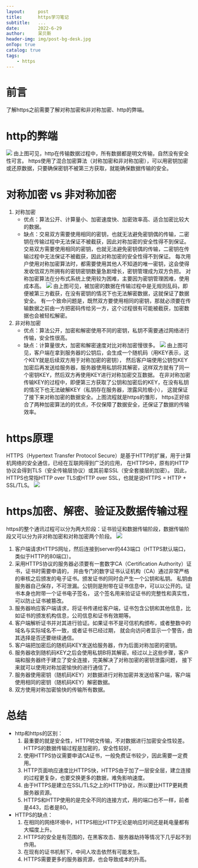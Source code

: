 ```yaml
---
layout:     post
title:      https学习笔记
subtitle:   ...
date:       2022-6-29
author:     呆贝斯
header-img: img/post-bg-desk.jpg
onTop: true
catalog: true
tags:
    - https
---
```

# 前言
了解https之前需要了解对称加密和非对称加密、http的弊端。

# http的弊端
![](/img/http_transfer.png)
由上图可见，http在传输数据过程中，所有数据都是明文传输，自然没有安全性可言。
https使用了混合加密算法（对称加密和非对称加密），可以用密钥加密或还原数据，只要确保密钥不被第三方获取，就能确保数据传输的安全。

# 对称加密 vs 非对称加密
1. 对称加密
    + 优点：算法公开、计算量小、加密速度快、加密效率高、适合加密比较大的数据。
    + 缺点：交易双方需要使用相同的密钥，也就无法避免密钥偶的传输，二密钥在传输过程中无法保证不被截获，因此对称加密的安全性得不到保证。
交易双方需要使用相同的密钥，也就无法避免密钥偶的传输，二密钥在传输过程中无法保证不被截获，因此对称加密的安全性得不到保证。
每次用户使用对称加密算法时，都需要使用其他人不知道的唯一密钥，这会使得发收信双方所拥有的密钥密钥数量急剧增长，密钥管理成为双方负担。
对称加密算法在分布式系统上使用较为困难，主要因为密钥管理困难，使用成本高。
![](/img/symmetric_encryption.png)
由上图可见，被加密的数据在传输过程中是无规则乱码，即便被第三方截获，在没有密钥的情况下也无法解密数据，这就保证了数据安全。
有一个致命问题是，既然双方要使用相同的密钥，那就必须要在传输数据之前由一方把密码传给另一方，这个过程很有可能被截获，加密数据也会被轻松解密。
2. 非对称加密
    + 优点：算法公开，加密和解密使用不同的密钥，私钥不需要通过网络进行传输，安全性很高。
    + 缺点：计算量很大，加密和解密速度对比对称加密慢很多。
![](/img/asymmetric_encryption.png)
由上图可见，客户端在拿到服务器的公钥后，会生成一个随机码（用KEY表示，这个KEY就是后续双方用于对称加密的密钥），
然后客户端使用公钥包KEY加密后再发送给服务器，服务器使用私钥将其解密，这样双方就有了同一个密钥KEY，然后双方再使用KEY进行对称加密交互数据。
在非对称加密传输KEY的过程中，即便第三方获取了公钥和加密后的KEY，在没有私钥的情况下也无法破解KEY（私钥存在服务器，泄露风险极小），
这就保证了接下来对称加密的数据安全。上图流程就是https的雏形，
https正好综合了两种加密算法的的优点，不仅保障了数据安全，还保证了数据的传输效率。

# https原理
HTTPS（Hypertext Transfer Protocol Secure）是基于HTTP的扩展，用于计算机网络的安全通信，已经在互联网得到广泛的应用，
在HTTPS中，原有的HTTP协议会得到TLS（安全传输层协议）或其前辈SSL（安全套接层的加密）。
因此，HTTPS也常指HTTP over TLS或HTTP over SSL，也就是说HTTPS = HTTP + SSL/TLS。
![](/img/https_theory.png)

# https加密、解密、验证及数据传输过程
https的整个通讯过程可以分为两大阶段：证书验证和数据传输阶段，数据传输阶段又可以分为非对称加密和对称加密两个阶段。
![](/img/https_transfer.png)
1. 客户端请求HTTPS网址，然后连接到server的443端口（HTTPS默认端口，类似于HTTP的80端口）。
2. 采用HTTPS协议的服务器必须要有一套数字CA（Certification Authority）证书，证书时需要申请的，
并由专门的数字证书认证机构（CA）通过非常严格的审核之后颁发的电子证书。颁发证书的同时会产生一个公钥和私钥。
私钥由服务器自己保存，不可泄漏。公钥则是附带在证书信息中，可以以公开的。证书本身也附带一个证书电子签名，
这个签名用来验证证书的完整性和真实性，可以防止证书被篡改。
3. 服务器响应客户端请求，将证书传递给客户端，证书包含公钥和其他信息，比如证书的颁发机构信息，公司信息和证书有效期等。
4. 客户端解析证书并对其进行验证。如果证书不是可信机构颁布，或者整数中的域名与实际域名不一致，或者证书已经过期，
就会向访问者显示一个警告，由其选择是否还要继续通信。
5. 客户端把加密后的随机码KEY发送给服务器，作为后面对称加密的密钥。
6. 服务器收到随机码KEY之后会使用私钥B将其解密。经过以上这些步骤，客户端和服务器终于建立了安全连接，完美解决了对称加密的密钥泄露问题，
接下来就可以使用对称加密愉快的进行通信了。
7. 服务器使用密钥（随机码KEY）对数据进行对称加密并发送给客户端，客户端使用相同的密钥（随机码KEY）解密数据。
8. 双方使用对称加密愉快的传输所有数据。

# 总结
+ http和https的区别：
    1. 最重要的就是安全性，HTTP明文传输，不对数据进行加密安全性较差。HTTPS的数据传输过程是加密的，安全性较好。
    2. 使用HTTPS协议需要申请CA证书，一般免费证书较少，因此需要一定费用。
    3. HTTP页面响应速度比HTTPS快，HTTPS由于加了一层安全层，建立连接的过程更复杂，也要交换更多的数据，难免影响速度。
    4. 由于HTTPS是建立在SSL/TLS之上的HTTP协议，所以要比HTTP更耗费服务器资源。
    5. HTTPS和HTTP使用的是完全不同的连接方式，用的端口也不一样，前者是443，后者是80。
+ HTTPS的缺点：
    1. 在相同的网络环境中，HTTPS相比HTTP无论是响应时间还是耗电量都有大幅度上升。
    2. HTTPS的安全是有范围的，在黑客攻击、服务器劫持等情况下几乎起不到作用。
    3. 在现有的证书机制下，中间人攻击依然有可能发生。
    4. HTTPS需要更多的服务器资源，也会导致成本的升高。
